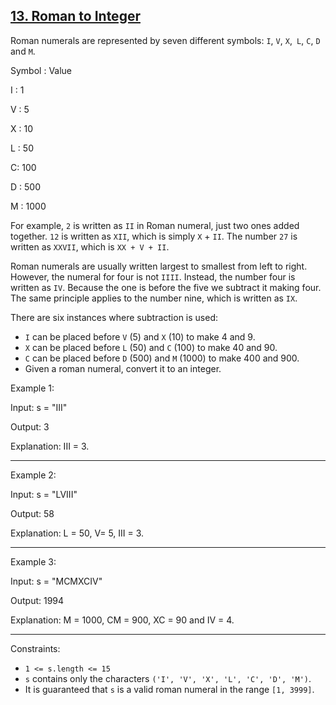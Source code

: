 ## [13. Roman to Integer](https://leetcode.com/problems/roman-to-integer/)
   
Roman numerals are represented by seven different symbols: `I`, `V`, `X`,` L`, `C`, `D` and `M`.

Symbol : Value

I : 1

V : 5

X : 10

L : 50

C: 100

D :  500

M :  1000

For example, `2` is written as `II` in Roman numeral, just two ones added together.
`12` is written as `XII`, which is simply `X` + `II`. 
The number `27` is written as `XXVII`, which is `XX + V + II`.

Roman numerals are usually written largest to smallest from left to right. 
However, the numeral for four is not `IIII`. Instead, the number four is written as `IV`.
Because the one is before the five we subtract it making four. 
The same principle applies to the number nine, which is written as `IX`. 

There are six instances where subtraction is used:

* `I` can be placed before `V` (5) and `X` (10) to make 4 and 9.
* `X` can be placed before `L` (50) and `C` (100) to make 40 and 90.
* `C` can be placed before `D` (500) and `M` (1000) to make 400 and 900.
* Given a roman numeral, convert it to an integer.

Example 1:

Input: s = "III"

Output: 3

Explanation: III = 3.
_______________________
Example 2:

Input: s = "LVIII"

Output: 58

Explanation: L = 50, V= 5, III = 3.
________________
Example 3:

Input: s = "MCMXCIV"

Output: 1994

Explanation: M = 1000, CM = 900, XC = 90 and IV = 4.

-------
Constraints:

* `1 <= s.length <= 15`
* `s` contains only the characters `('I', 'V', 'X', 'L', 'C', 'D', 'M')`.
* It is guaranteed that `s` is a valid roman numeral in the range `[1, 3999]`.